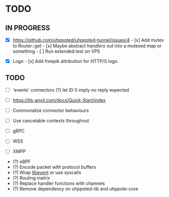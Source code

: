# TODO

## IN PROGRESS

- [x] https://github.com/uhppoted/uhppoted-tunnel/issues/4
      - [x] Add mutex to Router::get
      - [x] Maybe abstract _handlers_ out into a mutexed map or something
      - [ ] Run extended test on VPS

- [x] Logo
      - [x] Add freepik attribution for HTTP/S logo.

## TODO

- [ ] 'events' connectors
      (?) let ID 0 imply no reply expected
- [ ] https://tls-anvil.com/docs/Quick-Start/index

- [ ] Commonalize connector behaviours
- [ ] Use cancelable contexts throughout
- [ ] gRPC
- [ ] WSS
- [ ] XMPP

- (?) eBPF
- (?) Encode packet with protocol buffers
- (?) Wrap [libevent](https://libevent.org) or use syscalls
- (?) Routing matrix
- (?) Replace handler functions with channels
- (?) Remove dependency on uhppoted-lib and uhppote-core

